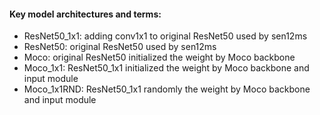 #### Key model architectures and terms:
- ResNet50_1x1: adding conv1x1 to original ResNet50 used by sen12ms
- ResNet50: original ResNet50 used by sen12ms
- Moco: original ResNet50 initialized the weight by Moco backbone 
- Moco_1x1: ResNet50_1x1 initialized the weight by Moco backbone and input module 
- Moco_1x1RND: ResNet50_1x1 randomly the weight by Moco backbone and input module 
